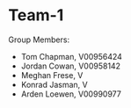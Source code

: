 # Team-1

Group Members:
- Tom Chapman, V00956424
- Jordan Cowan, V00958142
- Meghan Frese, V
- Konrad Jasman, V
- Arden Loewen, V00990977
